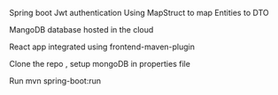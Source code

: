 Spring boot Jwt authentication
Using MapStruct to map Entities to DTO 

MangoDB database hosted in the cloud

React app integrated using frontend-maven-plugin

Clone the repo , setup mongoDB in properties file

Run mvn spring-boot:run


